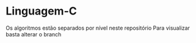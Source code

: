 # Linguagem-C

Os algoritmos estão separados por nível neste repositório
Para visualizar basta alterar o branch
